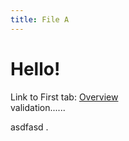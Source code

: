 ```yaml
---
title: File A
---
```


# Hello!

Link to First tab: [Overview](../overview)  
 validation......

asdfasd
.
